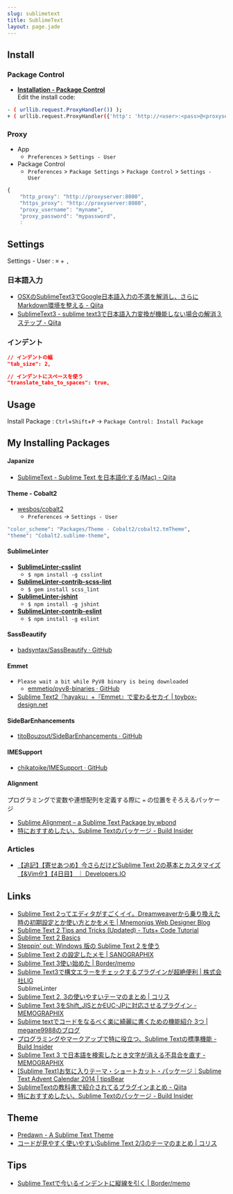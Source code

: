 ```yaml
---
slug: sublimetext
title: SublimeText
layout: page.jade
---
```


## Install

### Package Control
- __[Installation - Package Control](https://packagecontrol.io/installation)__  
Edit the install code:
```bash
- ( urllib.request.ProxyHandler()) );
+ ( urllib.request.ProxyHandler({'http': 'http://<user>:<pass>@<proxyserver>:<port>'})) );
```

### Proxy

- App
    - `Preferences` > `Settings - User`
- Package Control
    - `Preferences` > `Package Settings` > `Package Control` > `Settings - User`

```js
{
    "http_proxy": "http://proxyserver:8080",
    "https_proxy": "http://proxyserver:8080",
    "proxy_username": "myname",
    "proxy_password": "mypassword",
    :
```


## Settings

Settings - User
: `⌘` + `,`

### 日本語入力
- [OSXのSublimeText3でGoogle日本語入力の不満を解消し、さらにMarkdown環境を整える - Qiita](http://qiita.com/giiko_/items/b3e4dd639c00635d0ef9)
- [SublimeText3 - sublime text3で日本語入力変換が機能しない場合の解消３ステップ - Qiita](http://qiita.com/akippiko/items/1382faa29833379621f6)

### インデント
```json
// インデントの幅
"tab_size": 2,

// インデントにスペースを使う
"translate_tabs_to_spaces": true,
```

## Usage

Install Package
: `Ctrl`+`Shift`+`P` → `Package Control: Install Package`


## My Installing Packages

#### Japanize

- [SublimeText - Sublime Text を日本語化する(Mac) - Qiita](http://qiita.com/tak74/items/baa17a423c9969815c9f)

#### Theme - Cobalt2
- [wesbos/cobalt2](https://github.com/wesbos/cobalt2)
    - `Preferences` → `Settings - User`
```bash
"color_scheme": "Packages/Theme - Cobalt2/cobalt2.tmTheme",
"theme": "Cobalt2.sublime-theme",
```

#### SublimeLinter
- __[SublimeLinter-csslint](https://github.com/SublimeLinter/SublimeLinter-csslint)__
    - `$ npm install -g csslint`
- __[SublimeLinter-contrib-scss-lint](https://github.com/attenzione/SublimeLinter-scss-lint)__
    - `$ gem install scss_lint`
- __[SublimeLinter-jshint](https://github.com/SublimeLinter/SublimeLinter-jshint)__
    - `$ npm install -g jshint`
- __[SublimeLinter-contrib-eslint](https://packagecontrol.io/packages/SublimeLinter-contrib-eslint)__
    - `$ npm install -g eslint`

#### SassBeautify
- [badsyntax/SassBeautify · GitHub](https://github.com/badsyntax/SassBeautify)

#### Emmet
- `Please wait a bit while PyV8 binary is being downloaded`
    - [emmetio/pyv8-binaries · GitHub](https://github.com/emmetio/pyv8-binaries#readme)
- [Sublime Text2『hayaku』+『Emmet』で変わるセカイ | toybox-design.net](http://toybox-design.net/?p=488)

#### SideBarEnhancements
- [titoBouzout/SideBarEnhancements · GitHub](https://github.com/titoBouzout/SideBarEnhancements)

#### IMESupport
- [chikatoike/IMESupport · GitHub](https://github.com/chikatoike/IMESupport)

#### Alignment
プログラミングで変数や連想配列を定義する際に `=` の位置をそろえるパッケージ
- [Sublime Alignment – a Sublime Text Package by wbond](http://wbond.net/sublime_packages/alignment)
- [特におすすめしたい、Sublime Textのパッケージ - Build Insider](http://www.buildinsider.net/small/sublimetext/03)

### Articles
- [【追記】【寄せあつめ】今さらだけどSublime Text 2の基本とカスタマイズ【&Vim化】【4日目】 ｜ Developers.IO](http://dev.classmethod.jp/tool/html-corder-sublime-text-2-customize/)


## Links
- [Sublime Text 2ってエディタがすごくイイ。Dreamweaverから乗り換えた時の初期設定とか使い方とかをメモ | Mnemoniqs Web Designer Blog](http://mnemoniqs.com/web/sublimetext2/)
- [Sublime Text 2 Tips and Tricks (Updated) - Tuts+ Code Tutorial](http://code.tutsplus.com/tutorials/sublime-text-2-tips-and-tricks--net-21519)
- [Sublime Text 2 Basics](http://www.slideshare.net/gaspanik/sublime-text-2-basics)
- [Steppin' out: Windows 版の Sublime Text 2 を使う](http://blog.segu.jp/2012/05/windows-sublime-text-2.html)
- [Sublime Text 2 の設定したメモ | SANOGRAPHIX](http://www.sanographix.net/2013/02/sublime-text-2/)
- [Sublime Text 3使い始めた | Border/memo](http://brdr-mmrndm.tumblr.com/post/78942938554/sublime-text-3)
- [Sublime Text3で構文エラーをチェックするプラグインが超絶便利 | 株式会社LIG](http://liginc.co.jp/web/js/73704)  
  SublimeLinter
- [Sublime Text 2, 3の使いやすいテーマのまとめ | コリス](http://coliss.com/articles/freebies/freebies-sublime-text-themes-2014-newyear.html)
- [Sublime Text 3をShift_JISとかEUC-JPに対応させるプラグイン - MEMOGRAPHIX](http://memo.sanographix.net/post/80745994080)
- [Sublime textでコードをなるべく楽に綺麗に書くための機能紹介 3つ | megane9988のブログ](http://megane-blog.com/2014/08/15/1284)
- [プログラミングやマークアップで特に役立つ、Sublime Textの標準機能 - Build Insider](http://www.buildinsider.net/small/sublimetext/02)
- [Sublime Text 3 で日本語を検索したとき文字が消える不具合を直す - MEMOGRAPHIX](http://memo.sanographix.net/post/101061111635)
- [[Sublime Text]お気に入りテーマ・ショートカット・パッケージ｜Sublime Text Advent Calendar 2014 | tipsBear](http://tipsbear.com/sublime-thankyou/)
- [SublimeTextの教科書で紹介されてるプラグインまとめ - Qiita](http://qiita.com/maccotsan/items/f320036e19f8d3b798c1)
- [特におすすめしたい、Sublime Textのパッケージ - Build Insider](http://www.buildinsider.net/small/sublimetext/03)


## Theme
- [Predawn - A Sublime Text Theme](http://jamiewilson.io/predawn/)
- [コードが見やすく使いやすいSublime Text 2/3のテーマのまとめ | コリス](http://coliss.com/articles/build-websites/operation/work/sublime-text-themes-for-developer-2014.html)

## Tips
- [Sublime Textで今いるインデントに縦線を引く | Border/memo](http://brdr-mmrndm.tumblr.com/post/80456872825/sublime-text)

